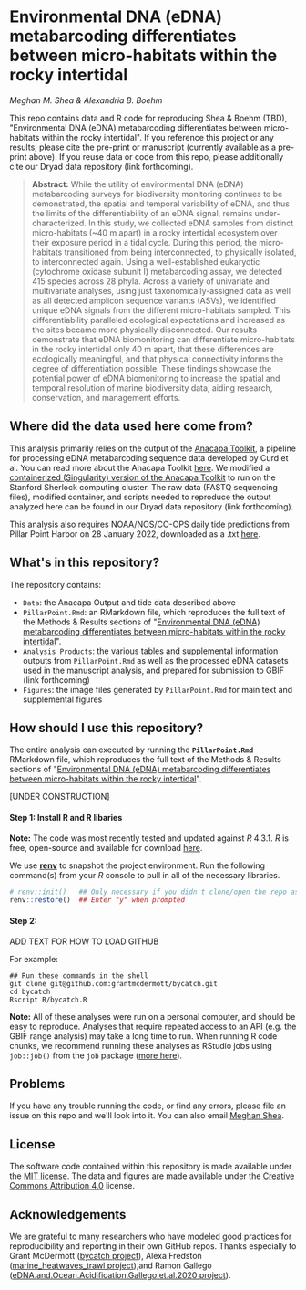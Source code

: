 # Environmental DNA (eDNA) metabarcoding differentiates between micro-habitats within the rocky intertidal

*Meghan M. Shea & Alexandria B. Boehm*

This repo contains data and R code for reproducing Shea & Boehm (TBD), "Environmental DNA (eDNA) metabarcoding differentiates between micro-habitats within the rocky intertidal". If you reference this project or any results, please cite the pre-print or manuscript (currently available as a pre-print above). If you reuse data or code from this repo, please additionally cite our Dryad data repository (link forthcoming).

> **Abstract:** While the utility of environmental DNA (eDNA) metabarcoding surveys for biodiversity monitoring continues to be demonstrated, the spatial and temporal variability of eDNA, and thus the limits of the differentiability of an eDNA signal, remains under-characterized. In this study, we collected eDNA samples from distinct micro-habitats (\~40 m apart) in a rocky intertidal ecosystem over their exposure period in a tidal cycle. During this period, the micro-habitats transitioned from being interconnected, to physically isolated, to interconnected again. Using a well-established eukaryotic (cytochrome oxidase subunit I) metabarcoding assay, we detected 415 species across 28 phyla. Across a variety of univariate and multivariate analyses, using just taxonomically-assigned data as well as all detected amplicon sequence variants (ASVs), we identified unique eDNA signals from the different micro-habitats sampled. This differentiability paralleled ecological expectations and increased as the sites became more physically disconnected. Our results demonstrate that eDNA biomonitoring can differentiate micro-habitats in the rocky intertidal only 40 m apart, that these differences are ecologically meaningful, and that physical connectivity informs the degree of differentiation possible. These findings showcase the potential power of eDNA biomonitoring to increase the spatial and temporal resolution of marine biodiversity data, aiding research, conservation, and management efforts.

## Where did the data used here come from?

This analysis primarily relies on the output of the [Anacapa Toolkit](https://github.com/limey-bean/Anacapa), a pipeline for processing eDNA metabarcoding sequence data developed by Curd et al. You can read more about the Anacapa Toolkit [here](https://besjournals-onlinelibrary-wiley-com.stanford.idm.oclc.org/doi/10.1111/2041-210X.13214). We modified a [containerized (Singularity) version of the Anacapa Toolkit](https://github.com/dat-ecosystem-archive/anacapa-container) to run on the Stanford Sherlock computing cluster. The raw data (FASTQ sequencing files), modified container, and scripts needed to reproduce the output analyzed here can be found in our Dryad data repository (link forthcoming).

This analysis also requires NOAA/NOS/CO-OPS daily tide predictions from Pillar Point Harbor on 28 January 2022, downloaded as a .txt [here](https://tidesandcurrents.noaa.gov/noaatidepredictions.html?id=9414131&units=metric&bdate=20220128&edate=20220128&timezone=LST/LDT&clock=24hour&datum=MLLW&interval=15&action=dailychart).

## What's in this repository?

The repository contains:

-   `Data`: the Anacapa Output and tide data described above
-   `PillarPoint.Rmd`: an RMarkdown file, which reproduces the full text of the Methods & Results sections of "[Environmental DNA (eDNA) metabarcoding differentiates between micro-habitats within the rocky intertidal](ADD%20LINK)".
-   `Analysis Products`: the various tables and supplemental information outputs from `PillarPoint.Rmd` as well as the processed eDNA datasets used in the manuscript analysis, and prepared for submission to GBIF (link forthcoming)
-   `Figures`: the image files generated by `PillarPoint.Rmd` for main text and supplemental figures

## How should I use this repository?

The entire analysis can executed by running the **`PillarPoint.Rmd`** RMarkdown file, which reproduces the full text of the Methods & Results sections of "[Environmental DNA (eDNA) metabarcoding differentiates between micro-habitats within the rocky intertidal](ADD%20LINK)".

[UNDER CONSTRUCTION] 

#### Step 1: Install R and R libaries

**Note:** The code was most recently tested and updated against *R* 4.3.1. *R* is free, open-source and available for download [here](https://www.r-project.org/).

We use [**renv**](https://rstudio.github.io/renv/) to snapshot the project environment. Run the following command(s) from your *R* console to pull in all of the necessary libraries.

``` r
# renv::init()   ## Only necessary if you didn't clone/open the repo as an RStudio project
renv::restore()  ## Enter "y" when prompted
```

#### Step 2:

ADD TEXT FOR HOW TO LOAD GITHUB

For example:

```         
## Run these commands in the shell
git clone git@github.com:grantmcdermott/bycatch.git
cd bycatch
Rscript R/bycatch.R
```

**Note:** All of these analyses were run on a personal computer, and should be easy to reproduce. Analyses that require repeated access to an API (e.g. the GBIF range analysis) may take a long time to run. When running R code chunks, we recommend running these analyses as RStudio jobs using `job::job()` from the `job` package ([more here](https://lindeloev.github.io/job/)).

## Problems

If you have any trouble running the code, or find any errors, please file an issue on this repo and we'll look into it. You can also email [Meghan Shea](mailto:%20mshea@stanford.edu).

## License

The software code contained within this repository is made available under the [MIT license](http://opensource.org/licenses/mit-license.php). The data and figures are made available under the [Creative Commons Attribution 4.0](https://creativecommons.org/licenses/by/4.0/) license.

## Acknowledgements

We are grateful to many researchers who have modeled good practices for reproducibility and reporting in their own GitHub repos. Thanks especially to Grant McDermott ([bycatch project](https://github.com/grantmcdermott/bycatch/tree/master)), Alexa Fredston ([marine_heatwaves_trawl project](https://github.com/afredston/marine_heatwaves_trawl)),and Ramon Gallego ([eDNA.and.Ocean.Acidification.Gallego.et.al.2020 project](https://github.com/ramongallego/eDNA.and.Ocean.Acidification.Gallego.et.al.2020)).
